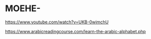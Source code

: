 # MOEHE-

https://www.youtube.com/watch?v=UKB-0wimchU

https://www.arabicreadingcourse.com/learn-the-arabic-alphabet.php
